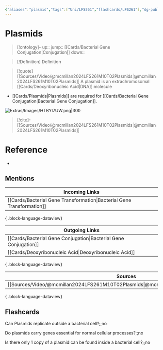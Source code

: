 ```yaml
---
{"aliases":"plasmid","tags":["Uni/LFS261","flashcards/LFS261"],"dg-publish":true,"permalink":"/cards/plasmids/","dgPassFrontmatter":true}
---
```


# Plasmids

> [!ontology]-
> up:: 
> jump:: [[Cards/Bacterial Gene Conjugation\|Conjugation]]
> down:: 

> [!Definition] Definition

> [!quote] [[Sources/Video/@mcmillan2024LFS261M10T02Plasmids\|@mcmillan2024LFS261M10T02Plasmids]]
> A plasmid is an extrachromosomal [[Cards/Deoxyribonucleic Acid\|DNA]] molecule

- [[Cards/Plasmids\|Plasmids]] are required for [[Cards/Bacterial Gene Conjugation\|Bacterial Gene Conjugation]].

![Extras/Images/HTBYI7UW.png|300](/img/user/Extras/Images/HTBYI7UW.png)

> [!cite]-
> [[Sources/Video/@mcmillan2024LFS261M10T02Plasmids\|@mcmillan2024LFS261M10T02Plasmids]]

# Reference

- 

## Mentions

| Incoming Links                                                            |
| ------------------------------------------------------------------------- |
| [[Cards/Bacterial Gene Transformation\|Bacterial Gene Transformation]] |

{ .block-language-dataview}

| Outgoing Links                                                      |
| ------------------------------------------------------------------- |
| [[Cards/Bacterial Gene Conjugation\|Bacterial Gene Conjugation]] |
| [[Cards/Deoxyribonucleic Acid\|Deoxyribonucleic Acid]]           |

{ .block-language-dataview}

| Sources                                                                                   |
| ----------------------------------------------------------------------------------------- |
| [[Sources/Video/@mcmillan2024LFS261M10T02Plasmids\|@mcmillan2024LFS261M10T02Plasmids]] |

{ .block-language-dataview}

## Flashcards

Can Plasmids replicate outside a bacterial cell?;;no
<!--SR:!2024-05-18,3,250-->

Do plasmids carry genes essential for normal cellular processes?;;no
<!--SR:!2024-05-18,3,250-->

Is there only 1 copy of a plasmid can be found inside a bacterial cell?;;no
<!--SR:!2024-06-27,7,250-->